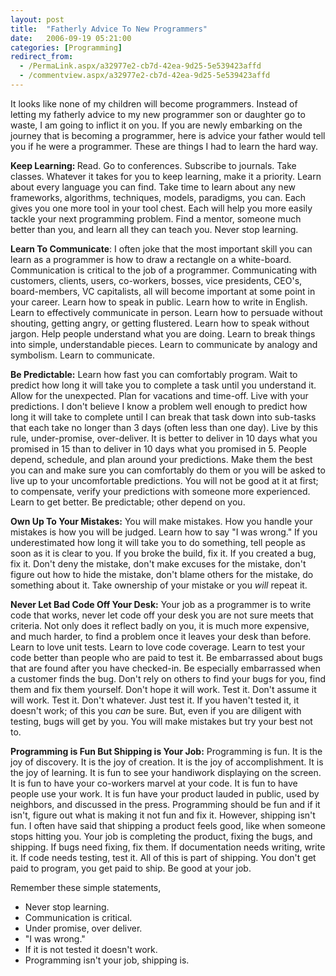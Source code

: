 ```yaml
---
layout: post
title:  "Fatherly Advice To New Programmers"
date:   2006-09-19 05:21:00
categories: [Programming]
redirect_from:
  - /PermaLink.aspx/a32977e2-cb7d-42ea-9d25-5e539423affd
  - /commentview.aspx/a32977e2-cb7d-42ea-9d25-5e539423affd
---
```

<p>It looks like none of my children will become programmers. Instead of letting
my fatherly advice to my new programmer son or daughter go to waste, I am going
to inflict it on you. If you are newly embarking on the journey that is becoming
a programmer, here is advice your father would tell you if he were a programmer.
These are things I had to learn the hard way. </p>
<p><b>Keep Learning: </b>Read. Go to conferences. Subscribe to journals. Take
classes. Whatever it takes for you to keep learning, make it a priority. Learn
about every language you can find. Take time to learn about any new frameworks,
algorithms, techniques, models, paradigms, you can. Each gives you one more
tool in your tool chest. Each will help you more easily tackle your next
programming problem. Find a mentor, someone much better than you, and learn all
they can teach you. Never stop learning.</p>
<p><b>Learn To Communicate</b>: I often joke that the most important skill you
can learn as a programmer is how to draw a rectangle on a white-board.
Communication is critical to the job of a programmer. Communicating with
customers, clients, users, co-workers, bosses, vice presidents, CEO's,
board-members, VC capitalists, all will become important at some point in your
career. Learn how to speak in public. Learn how to write in English. Learn to
effectively communicate in person. Learn how to persuade without shouting,
getting angry, or getting flustered. Learn how to speak without jargon. Help
people understand what you are doing. Learn to break things into simple,
understandable pieces. Learn to communicate by analogy and symbolism. Learn to
communicate.</p>
<p><b>Be Predictable:</b> Learn how fast you can comfortably program. Wait to
predict how long it will take you to complete a task until you understand it.
Allow for the unexpected. Plan for vacations and time-off. Live with your
predictions. I don't believe I know a problem well enough to predict how long it
will take to complete until I can break that task down into sub-tasks that each
take no longer than 3 days (often less than one day). Live by this rule,
under-promise, over-deliver. It is better to deliver in 10 days what you
promised in 15 than to deliver in 10 days what you promised in 5. People depend,
schedule, and plan around your predictions. Make them the best you can and make
sure you can comfortably do them or you will be asked to live up to your
uncomfortable predictions. You will not be good at it at first; to compensate,
verify your predictions with someone more experienced. Learn to get better. Be
predictable; other depend on you.</p>
<p><b>Own Up To Your Mistakes:</b> You will make mistakes. How you handle your
mistakes is how you will be judged. Learn how to say "I was wrong." If you
underestimated how long it will take you to do something, tell people as soon as
it is clear to you. If you broke the build, fix it. If you created a bug, fix
it. Don't deny the mistake, don't make excuses for the mistake, don't figure out
how to hide the mistake, don't blame others for the mistake, do something about
it. Take ownership of your mistake or you <i>will</i> repeat it.</p>
<p><b>Never Let Bad Code Off Your Desk:</b> Your job as a programmer is to write
code that works, never let code off your desk you are not sure meets that
criteria. Not only does it reflect badly on you, it is much more expensive, and
much harder, to find a problem once it leaves your desk than before. Learn to
love unit tests. Learn to love code coverage. Learn to test your code better
than people who are paid to test it. Be embarrassed about bugs that are found
after you have checked-in. Be especially embarrassed when a customer finds the
bug. Don't rely on others to find your bugs for you, find them and fix them
yourself. Don't hope it will work. Test it. Don't assume it will work. Test it.
Don't whatever. Just test it. If you haven't tested it, it doesn't work; of this
you <i>can</i> be sure. But, even if you are diligent with testing, bugs will
get by you. You will make mistakes but try your best not to.</p>
<p><b>Programming is Fun But Shipping is Your Job:</b> Programming is fun. It is
the joy of discovery. It is the joy of creation. It is the joy of accomplishment. It
is the joy of learning. It is fun to see your handiwork displaying on the
screen. It is fun to have your co-workers marvel at your code. It is fun to have
people use your work. It is fun have your product lauded in public, used by
neighbors, and discussed in the press. Programming should be fun and if it
isn't, figure out what is making it not fun and fix it. However, shipping isn't
fun. I often have said that shipping a product feels good, like when someone
stops hitting you. Your job is completing the product, fixing the bugs, and
shipping. If bugs need fixing, fix them. If documentation needs writing, write
it. If code needs testing, test it. All of this is part of shipping. You don't
get paid to program, you get paid to ship. Be good at your job.</p>
<p>Remember these simple statements,</p>
<ul>
	<li>Never stop learning.</li>
	<li>Communication is critical.</li>
	<li>Under promise, over deliver.</li>
	<li>"I was wrong."</li>
	<li>If it is not tested it doesn't work.</li>
	<li>Programming isn't your job, shipping is.</li>
</ul>
